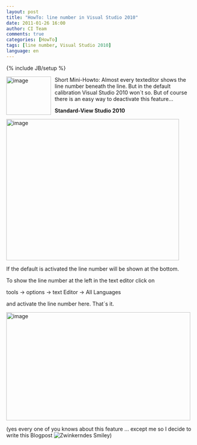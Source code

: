 ```yaml
---
layout: post
title: "HowTo: line number in Visual Studio 2010"
date: 2011-01-26 16:00
author: CI Team
comments: true
categories: [HowTo]
tags: [line number, Visual Studio 2010]
language: en
---
```

{% include JB/setup %}

  <p><img style="background-image: none; border-bottom: 0px; border-left: 0px; margin: 0px 10px 0px 0px; padding-left: 0px; padding-right: 0px; border-top: 0px; border-right: 0px; padding-top: 0px" title="image" border="0" alt="image" align="left" src="{{BASE_PATH}}/assets/wp-images-de/image_thumb313.png" width="119" height="102" />Short Mini-Howto: Almost every texteditor shows the line number beneath the line. But in the default calibration Visual Studio 2010 won´t so. But of course there is an easy way to deactivate this feature...</p>  
  <!--more-->  <p><b>Standard-View Studio 2010</b></p>  
  <p><img style="background-image: none; border-bottom: 0px; border-left: 0px; padding-left: 0px; padding-right: 0px; border-top: 0px; border-right: 0px; padding-top: 0px" title="image" border="0" alt="image" src="{{BASE_PATH}}/assets/wp-images-de/image_thumb314.png" width="460" height="376" /></p>
<p>If the default is activated the line number will be shown at the bottom. </p>
<p>To show the line number at the left in the text editor click on </p>
<p>tools -&gt; options -&gt; text Editor -&gt; All Languages </p>
<p>and activate the line number here. That´s it.</p>
<p><a href="{{BASE_PATH}}/assets/wp-images-en/image111.png"><img style="background-image: none; border-bottom: 0px; border-left: 0px; padding-left: 0px; padding-right: 0px; display: inline; border-top: 0px; border-right: 0px; padding-top: 0px" title="image" border="0" alt="image" src="{{BASE_PATH}}/assets/wp-images-en/image_thumb20.png" width="490" height="288" /></a></p>  
  <p>(yes every one of you knows about this feature ... except me so I decide to write this Blogpost <img style="border-bottom-style: none; border-right-style: none; border-top-style: none; border-left-style: none" class="wlEmoticon wlEmoticon-winkingsmile" alt="Zwinkerndes Smiley" src="{{BASE_PATH}}/assets/wp-images-en/wlEmoticon-winkingsmile10.png" />)</p>
